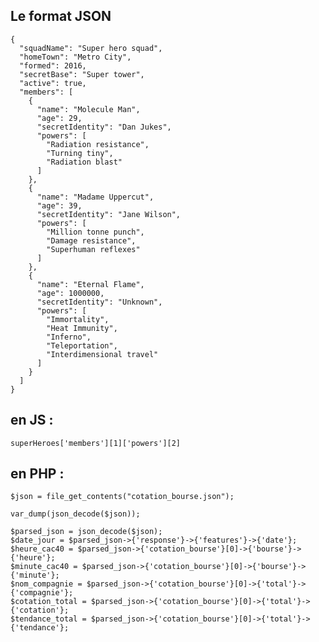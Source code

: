 ## Le format JSON


    {
      "squadName": "Super hero squad",
      "homeTown": "Metro City",
      "formed": 2016,
      "secretBase": "Super tower",
      "active": true,
      "members": [
        {
          "name": "Molecule Man",
          "age": 29,
          "secretIdentity": "Dan Jukes",
          "powers": [
            "Radiation resistance",
            "Turning tiny",
            "Radiation blast"
          ]
        },
        {
          "name": "Madame Uppercut",
          "age": 39,
          "secretIdentity": "Jane Wilson",
          "powers": [
            "Million tonne punch",
            "Damage resistance",
            "Superhuman reflexes"
          ]
        },
        {
          "name": "Eternal Flame",
          "age": 1000000,
          "secretIdentity": "Unknown",
          "powers": [
            "Immortality",
            "Heat Immunity",
            "Inferno",
            "Teleportation",
            "Interdimensional travel"
          ]
        }
      ]
    }


en JS :
-----------------------

    superHeroes['members'][1]['powers'][2]


en PHP :
-----------------------

    $json = file_get_contents("cotation_bourse.json");

    var_dump(json_decode($json));

    $parsed_json = json_decode($json);
    $date_jour = $parsed_json->{'response'}->{'features'}->{'date'};
    $heure_cac40 = $parsed_json->{'cotation_bourse'}[0]->{'bourse'}->{'heure'};
    $minute_cac40 = $parsed_json->{'cotation_bourse'}[0]->{'bourse'}->{'minute'};
    $nom_compagnie = $parsed_json->{'cotation_bourse'}[0]->{'total'}->{'compagnie'};
    $cotation_total = $parsed_json->{'cotation_bourse'}[0]->{'total'}->{'cotation'};
    $tendance_total = $parsed_json->{'cotation_bourse'}[0]->{'total'}->{'tendance'};
